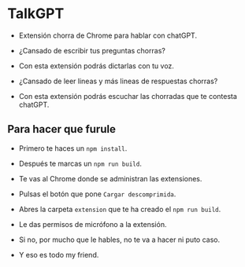 # TalkGPT

- Extensión chorra de Chrome para hablar con chatGPT.

- ¿Cansado de escribir tus preguntas chorras?

- Con esta extensión podrás dictarlas con tu voz.

- ¿Cansado de leer lineas y más lineas de respuestas chorras?

- Con esta extensión podrás escuchar las chorradas que te contesta chatGPT.

## Para hacer que furule

- Primero te haces un `npm install`.

- Después te marcas un `npm run build`.

- Te vas al Chrome donde se administran las extensiones.

- Pulsas el botón que pone `Cargar descomprimida`.

- Abres la carpeta `extension` que te ha creado el `npm run build`.

- Le das permisos de micrófono a la extensión.

- Si no, por mucho que le hables, no te va a hacer ni puto caso.

- Y eso es todo my friend.
